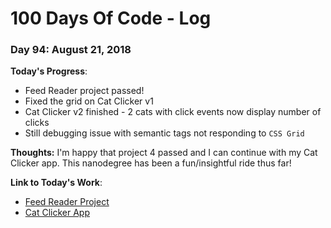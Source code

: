 # 100 Days Of Code - Log

### Day 94: August 21, 2018

**Today's Progress**: 
* Feed Reader project passed!
* Fixed the grid on Cat Clicker v1
* Cat Clicker v2 finished - 2 cats with click events now display number of clicks
* Still debugging issue with semantic tags not responding to `CSS Grid`

**Thoughts:** 
I'm happy that project 4 passed and I can continue with my Cat Clicker app.  This nanodegree has been a fun/insightful ride thus far!

**Link  to Today's Work**:
* [Feed Reader Project](https://github.com/JS-goose/frontend-nanodegree-feedreader)
* [Cat Clicker App](https://github.com/JS-goose/cat-clicker)